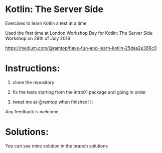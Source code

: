 # Kotlin: The Server Side

Exercises to learn Kotlin a test at a time

Used the first time at London Workshop Day for Kotlin: The Server Side Workshop on 28th of July 2018

https://medium.com/@ramtop/have-fun-and-learn-kotlin-25daa2e366c0


# Instructions:

1) clone the repository

2) fix the tests starting from the intro01 package and going in order

3) tweet me at @ramtop when finished! :)

Any feedback is welcome.


# Solutions:

You can see mine solution in the branch solutions

